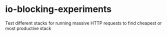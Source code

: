 # io-blocking-experiments
Test different stacks for running massive HTTP requests to find cheapest or most productive stack

